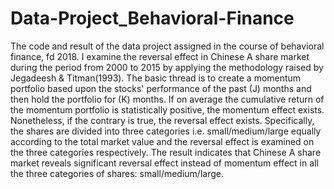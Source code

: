 # Data-Project_Behavioral-Finance
The code and result of the data project assigned in the course of behavioral finance, fd 2018.
I examine the reversal effect in Chinese A share market during the period from 2000 to 2015 by applying the methodology raised by Jegadeesh & Titman(1993). The basic thread is to create a momentum portfolio based upon the stocks' performance of the past (J) months and then hold the portfolio for (K) months. If on average the cumulative return of the momentum portfolio is statistically positive, the momentum effect exists. Nonetheless, if the contrary is true, the reversal effect exists. Specifically, the shares are divided into three categories i.e. small/medium/large equally according to the total market value and the reversal effect is examined on the three categories respectively.
The result indicates that Chinese A share market reveals significant reversal effect instead of momentum effect in all the three categories of shares: small/medium/large.
